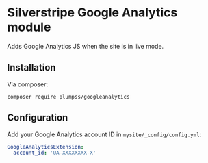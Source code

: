 # Silverstripe Google Analytics module

Adds Google Analytics JS when the site is in live mode.

## Installation

Via composer:

`composer require plumpss/googleanalytics`

## Configuration

Add your Google Analytics account ID in `mysite/_config/config.yml`:

```yml
GoogleAnalyticsExtension:
  account_id: 'UA-XXXXXXXX-X'
```